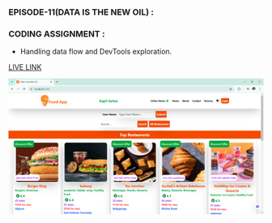 ### EPISODE-11(DATA IS THE NEW OIL) :

### CODING ASSIGNMENT :

- Handling data flow and DevTools exploration.

[LIVE LINK](https://letsbuildourstore.netlify.app/)

![IMG](./1.png)

